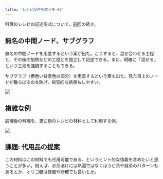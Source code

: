 ```yaml
---
title: 'レシピ記述形式メモ #2'
---
```

料理のレシピの記述形式について、[前回](https://r7kamura.com/articles/2022-05-13-mermaid-recipe-memo)の続き。

無名の中間ノード、サブグラフ
--------------

無名の中間ノードを用意するという案が出た。こうすると、混ぜ合わせる工程と、その後の加熱などの工程とを独立して記述できる。また、明確に「混ぜる」という工程を強調することもできる。

サブグラフ（黄色い背景色の部分）を用意するという案も出た。見た目上のノードが散らばるのを防げ、視覚的な誘導もしやすい。

![](https://lh6.googleusercontent.com/_fhVoim7f_lJL_4gjS8WjDHIf1YIMboZpsUsQxBTXse-BnhZHE0T8LITs0SDise5sIQHB1-Wxd40zjydVfX91ckNrD5KVim28bE8YO6VH8p7o4Bi31weTLd71r8rr5tN9xsH_0YZlRgnl21-9DTzrP8t_nmVmmaFxNMo6H-QdZ93VYgG_-OMPgdkDJIH)

複雑な例
----

調理後の料理を、更に別のレシピの材料として利用する例。

![](https://lh3.googleusercontent.com/qdbkNDP-SLFX4UN2PGQBLrK5zwfBrXmIJIvB3AvKvaML8IOee50STWEI0MCR4vF4sCVC-ZhpbCWYWkQPZfSouPgN-qlpfMYqOQZoIRKewo1vYsKdLTO4vtWR8gk9c_nEB14Z4r8Jg3ROigJNOLOcX-Rb2fWkcCQxJF1usAawhe-OlLuYPvQxQACAHjZq)

課題: 代用品の提案
----------

この材料はこの材料でも代用可能である、というヒント的な情報を含めたいと思うことが多い。例えば、お茶漬けには熱湯ではなくほうじ茶や緑茶のパターンもあるとか、オリゴ糖は蜂蜜や砂糖でも良いとか。
